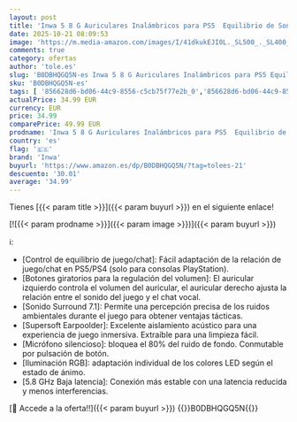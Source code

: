 ```yaml
---
layout: post
title: 'Inwa 5 8 G Auriculares Inalámbricos para PS5  Equilibrio de Sonido de Juego/Chat  Baja Latencia 5 8 GHz  Sonido Envolvente 7.1  Compatible PS5/PS4/PC/Switch'
date: 2025-10-21 08:09:53
image: 'https://m.media-amazon.com/images/I/41dkukEJI0L._SL500_._SL400_.jpg'
comments: true
category: ofertas
author: 'tole.es'
slug: 'B0DBHQGQ5N-es Inwa 5 8 G Auriculares Inalámbricos para PS5 Equilibrio de...'
sku: 'B0DBHQGQ5N-es'
tags: [ '856628d6-bd06-44c9-8556-c5cb75f77e2b_0','856628d6-bd06-44c9-8556-c5cb75f77e2b_8201','Accesorios para PS4, Xbox One y Nintendo Switch','Accesorios para PlayStation 4','Arborist Merchandising Root','Auriculares gaming con micrófono para PlayStation 4','Hardware y juegos para PlayStation 4','Self Service','Special Features Stores','Videojuegos','inwa','ps5','🇪🇸', ]
actualPrice: 34.99 EUR
currency: EUR
price: 34.99
comparePrice: 49.99 EUR
prodname: 'Inwa 5 8 G Auriculares Inalámbricos para PS5  Equilibrio de Sonido de Juego/Chat  Baja Latencia 5 8 GHz  Sonido Envolvente 7.1  Compatible PS5/PS4/PC/Switch'
country: 'es'
flag: '🇪🇸'
brand: 'Inwa'
buyurl: 'https://www.amazon.es/dp/B0DBHQGQ5N/?tag=tolees-21'
descuento: '30.01'
average: '34.99'
---
```


Tienes [{{< param title >}}]({{< param buyurl >}}) en el siguiente enlace!

[![{{< param prodname >}}]({{< param image >}})]({{< param buyurl >}})

ℹ️:

- [Control de equilibrio de juego/chat]: Fácil adaptación de la relación de juego/chat en PS5/PS4 (solo para consolas PlayStation).
- [Botones giratorios para la regulación del volumen]: El auricular izquierdo controla el volumen del auricular, el auricular derecho ajusta la relación entre el sonido del juego y el chat vocal.
- [Sonido Surround 7.1]: Permite una percepción precisa de los ruidos ambientales durante el juego para obtener ventajas tácticas.
- [Supersoft Earpoolder]: Excelente aislamiento acústico para una experiencia de juego inmersiva. Extraíble para una limpieza fácil.
- [Micrófono silencioso]: bloquea el 80% del ruido de fondo. Conmutable por pulsación de botón.
- [Iluminación RGB]: adaptación individual de los colores LED según el estado de ánimo.
- [5.8 GHz Baja latencia]: Conexión más estable con una latencia reducida y menos interferencias.

[🛒 Accede a la oferta!!]({{< param buyurl >}})
{{<world>}}B0DBHQGQ5N{{</world>}}
